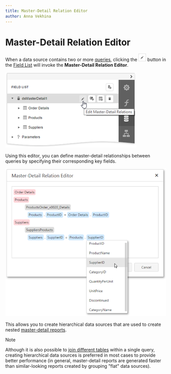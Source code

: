 ```yaml
---
title: Master-Detail Relation Editor
author: Anna Vekhina
---
```


# Master-Detail Relation Editor

When a data source contains two or more [queries](sql-data-source-wizard/add-a-new-data-source/create-a-query-or-select-a-stored-procedure.md), clicking the ![](../../../images/eurd-web-report-wizard-edit-query.png) button in the [Field List](ui-panels/field-list.md) will invoke the **Master-Detail Relation Editor**.

![](../../../images/eurd-web-open-master-detail-relation-editor.png)

Using this editor, you can define master-detail relationships between queries by specifying their corresponding key fields.

![](../../../images/eurd-web-master-detail-relation-editor.png)

This allows you to create hierarchical data sources that are used to create nested [master-detail reports](../create-popular-reports/create-a-master-detail-report-use-detail-report-bands.md).

> [!NOTE]
> Although it is also possible to [join different tables](query-builder.md) within a single query, creating hierarchical data sources is preferred in most cases to provide better performance (in general, master-detail reports are generated faster than similar-looking reports created by grouping "flat" data sources).